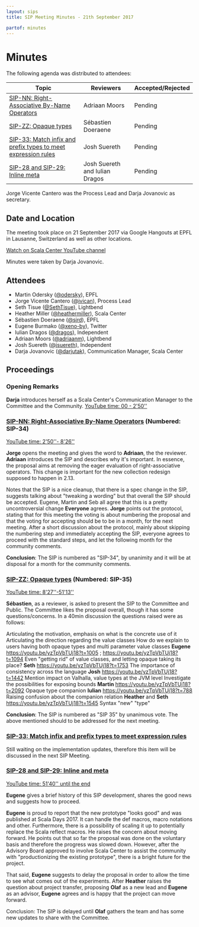 ```yaml
---
layout: sips
title: SIP Meeting Minutes - 21th September 2017

partof: minutes
---
```


# Minutes

The following agenda was distributed to attendees:

|Topic|Reviewers| Accepted/Rejected |
| --- | --- | --- |
| [SIP-NN: Right-Associative By-Name Operators](http://docs.scala-lang.org/sips/right-associative-by-name-operators.html) | Adriaan Moors | Pending |
| [SIP-ZZ: Opaque types](http://docs.scala-lang.org/sips/opaque-types.html) | Sébastien Doeraene | Pending |
| [SIP-33: Match infix and prefix types to meet expression rules](http://docs.scala-lang.org/sips/make-types-behave-like-expressions.html)| Josh Suereth | Pending |
|[SIP-28 and SIP-29: Inline meta](http://docs.scala-lang.org/sips/inline-meta.html)|Josh Suereth and Iulian Dragos| Pending |

Jorge Vicente Cantero was the Process Lead and Darja Jovanovic as secretary.

## Date and Location
The meeting took place on 21 September 2017 via Google Hangouts at EPFL in Lausanne, Switzerland as well as other locations.

[Watch on Scala Center YouTube channel](https://youtu.be/yzTpVbTUj18)

Minutes were taken by Darja Jovanovic.

## Attendees

* Martin Odersky ([@odersky](https://github.com/odersky)), EPFL
* Jorge Vicente Cantero ([@jvican](https://github.com/jvican)), Process Lead
* Seth Tisue ([@SethTisue](https://github.com/SethTisue)), Lightbend
* Heather Miller ([@heathermiller](https://github.com/heathermiller)), Scala Center
* Sébastien Doeraene ([@sjrd](https://github.com/sjrd)), EPFL
* Eugene Burmako ([@xeno-by](https://github.com/xeno-by)), Twitter
* Iulian Dragos ([@dragos](https://github.com/dragos)), Independent
* Adriaan Moors ([@adriaanm](https://github.com/adriaanm)), Lightbend
* Josh Suereth ([@jsuereth](https://github.com/jsuereth)), Independent
* Darja Jovanovic ([@darjutak](https://github.com/darjutak)), Communication Manager, Scala Center



## Proceedings
### Opening Remarks


**Darja** introduces herself as a Scala Center's Communication Manager to the Committee and the Community.
[YouTube time: 00 - 2'50''](https://youtu.be/yzTpVbTUj18)

### [SIP-NN: Right-Associative By-Name Operators](http://docs.scala-lang.org/sips/right-associative-by-name-operators.html) (Numbered: SIP-34)
[YouTube time: 2'50''- 8'26''](https://youtu.be/yzTpVbTUj18?t=169) 

**Jorge** opens the meeting and gives the word to **Adriaan**, the the reviewer.
**Adriaan** introduces the SIP and describes why it's important. In essence, the proposal aims at removing the eager evaluation of right-associative operators. This change is important for the new collection redesign supposed to happen in 2.13.

Notes that the SIP is a nice cleanup, that there is a spec change in the SIP, suggests talking about "tweaking a wording" but that overall the SIP should be accepted. 
Eugene, Martin and Seb all agree that this is a pretty uncontroversial change
**Everyone** agrees.
**Jorge** points out the protocol, stating that for this meeting the voting is about numbering the proposal and that the voting for accepting should be to be in a month, for the next meeting.
After a short discussion about the protocol, mainly about skipping the numbering step and immediately accepting the SIP, everyone agrees to proceed with the standard steps, and let the following month for the community comments. 

**Conclusion**: The SIP is numbered as "SIP-34", by unanimity and it will be at disposal for a month for the community comments.

### [SIP-ZZ: Opaque types](http://docs.scala-lang.org/sips/opaque-types.html) (Numbered: SIP-35)
[YouTube time: 8'27''-51'13''](https://youtu.be/yzTpVbTUj18?t=507) 

**Sébastien**, as a reviewer, is asked to present the SIP to the Committee and Public. 
The Committee likes the proposal overall, though it has some questions/concerns.
In a 40min discussion the questions raised were as follows:

Articulating the motivation, emphasis on what is the concrete use of it
Articulating the direction regarding the value classes
How do we explain to users having both opaque types and multi parameter value classes **Eugene** https://youtu.be/yzTpVbTUj18?t=1005 ; https://youtu.be/yzTpVbTUj18?t=1094 
Even "getting rid" of value classes, and letting opaque taking its place? **Seth** https://youtu.be/yzTpVbTUj18?t=1753 
The importance of consistency across the language **Josh**  https://youtu.be/yzTpVbTUj18?t=1442 
Mention impact on Valhalla, value types at the JVM level
Investigate the possibilities for exposing bounds **Martin** https://youtu.be/yzTpVbTUj18?t=2092
Opaque type companion **Iulian** https://youtu.be/yzTpVbTUj18?t=788
Raising confusion about the companion relation **Heather** and **Seth** https://youtu.be/yzTpVbTUj18?t=1545 
Syntax "new" "type" 


**Conclusion**: The SIP is numbered as "SIP 35" by unanimous vote. The above mentioned should to be addressed for the next meeting.


### [SIP-33: Match infix and prefix types to meet expression rules](http://docs.scala-lang.org/sips/make-types-behave-like-expressions.html)

Still waiting on the implementation updates, therefore this item will be discussed in the next SIP Meeting.

### [SIP-28 and SIP-29: Inline and meta](http://docs.scala-lang.org/sips/pending/inline-meta.html)
[YouTube time: 51'40'' until the end](https://youtu.be/yzTpVbTUj18?t=3100)

**Eugene** gives a brief history of this SIP development, shares the good news and suggests how to proceed.

**Eugene** is proud to report that the new prototype "looks good" and was published at Scala Days 2017. It can handle the def macros, macro notations and other. 
Furthermore, there is a possibility of scaling it up to potentially replace the Scala reflect macros.
He raises the concern about moving forward. 
He points out that so far the proposal was done on the voluntary basis and therefore the progress was slowed down.
However, after the Advisory Board approved to involve Scala Center to assist the community with "productionizing the existing prototype", there is a bright future for the project.

That said, **Eugene** suggests to delay the proposal in order to allow the time to see what comes out of the experiments. 
After **Heather** raises the question about project transfer, proposing **Olaf** as a new lead and **Eugene** as an advisor, **Eugene** agrees and is happy that the project can move forward.

Conclusion: The SIP is delayed until **Olaf** gathers the team and has some new updates to share with the Committee.


